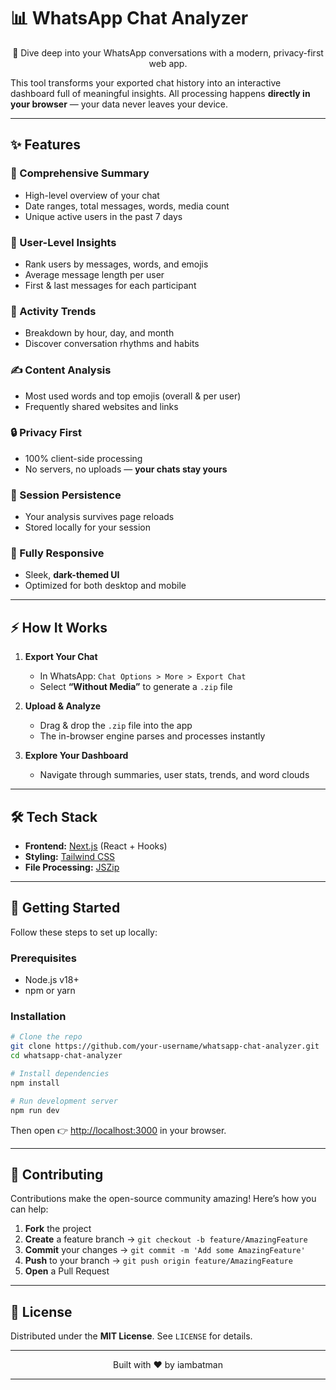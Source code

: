 # 📊 WhatsApp Chat Analyzer

<div align="center">  
🚀 Dive deep into your WhatsApp conversations with a modern, privacy-first web app.  
</div>  

This tool transforms your exported chat history into an interactive dashboard full of meaningful insights. All processing happens **directly in your browser** — your data never leaves your device.

---

## ✨ Features

### 📜 Comprehensive Summary

* High-level overview of your chat
* Date ranges, total messages, words, media count
* Unique active users in the past 7 days

### 👤 User-Level Insights

* Rank users by messages, words, and emojis
* Average message length per user
* First & last messages for each participant

### 📅 Activity Trends

* Breakdown by hour, day, and month
* Discover conversation rhythms and habits

### ✍️ Content Analysis

* Most used words and top emojis (overall & per user)
* Frequently shared websites and links

### 🔒 Privacy First

* 100% client-side processing
* No servers, no uploads — **your chats stay yours**

### 🔄 Session Persistence

* Your analysis survives page reloads
* Stored locally for your session

### 📱 Fully Responsive

* Sleek, **dark-themed UI**
* Optimized for both desktop and mobile

---

## ⚡ How It Works

1. **Export Your Chat**

   * In WhatsApp: `Chat Options > More > Export Chat`
   * Select **“Without Media”** to generate a `.zip` file

2. **Upload & Analyze**

   * Drag & drop the `.zip` file into the app
   * The in-browser engine parses and processes instantly

3. **Explore Your Dashboard**

   * Navigate through summaries, user stats, trends, and word clouds

---

## 🛠️ Tech Stack

* **Frontend:** [Next.js](https://nextjs.org/) (React + Hooks)
* **Styling:** [Tailwind CSS](https://tailwindcss.com/)
* **File Processing:** [JSZip](https://stuk.github.io/jszip/)

---

## 🏁 Getting Started

Follow these steps to set up locally:

### Prerequisites

* Node.js v18+
* npm or yarn

### Installation

```bash
# Clone the repo
git clone https://github.com/your-username/whatsapp-chat-analyzer.git
cd whatsapp-chat-analyzer

# Install dependencies
npm install

# Run development server
npm run dev
```

Then open 👉 [http://localhost:3000](http://localhost:3000) in your browser.

---

## 🤝 Contributing

Contributions make the open-source community amazing! Here’s how you can help:

1. **Fork** the project
2. **Create** a feature branch → `git checkout -b feature/AmazingFeature`
3. **Commit** your changes → `git commit -m 'Add some AmazingFeature'`
4. **Push** to your branch → `git push origin feature/AmazingFeature`
5. **Open** a Pull Request

---

## 📄 License

Distributed under the **MIT License**. See `LICENSE` for details.

---

<div align="center">  
Built with ❤️ by iambatman  
</div>  

---
